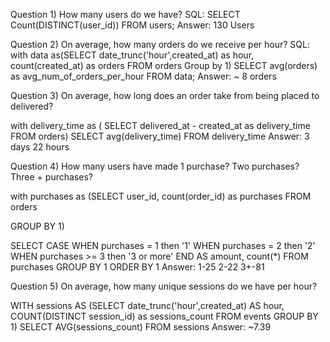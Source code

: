 Question 1) How many users do we have?
SQL:
SELECT
    Count(DISTINCT(user_id))
FROM users;
   Answer: 130 Users 

Question 2) On average, how many orders do we receive per hour?
SQL:
with data as(SELECT 
    date_trunc('hour',created_at) as hour,
    count(created_at) as orders
FROM
    orders
Group by 1)
SELECT
avg(orders) as avg_num_of_orders_per_hour
FROM
    data;
   Answer: ~ 8 orders

Question 3) On average, how long does an order take from being placed to delivered?

with delivery_time as (
    SELECT 
        delivered_at - created_at as delivery_time
    FROM 
        orders)
    SELECT
        avg(delivery_time)
    FROM
        delivery_time
    Answer: 3 days 22 hours


Question 4) How many users have made 1 purchase? Two purchases? Three + purchases?

with purchases as (SELECT 
    user_id,
    count(order_id) as purchases
FROM
    orders 

GROUP BY 1)

SELECT 
    CASE WHEN purchases = 1 then '1'
         WHEN purchases = 2 then '2'
         WHEN purchases >= 3 then '3 or more'
    END AS amount,
    count(*)
FROM
    purchases
GROUP BY 1
ORDER BY 1
Answer: 1-25
        2-22
        3+-81

Question 5) On average, how many unique sessions do we have per hour?

WITH sessions AS (SELECT
    date_trunc('hour',created_at) AS hour,
    COUNT(DISTINCT session_id) as sessions_count
FROM
    events
GROUP BY 1)
SELECT
    AVG(sessions_count) 
FROM 
    sessions
Answer: ~7.39 